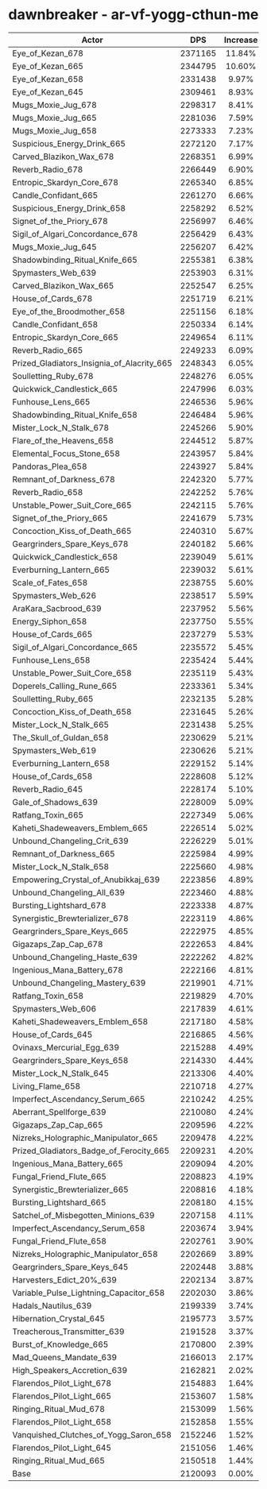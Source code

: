 # dawnbreaker - ar-vf-yogg-cthun-me
| Actor | DPS | Increase |
|---|:---:|:---:|
|Eye_of_Kezan_678|2371165|11.84%|
|Eye_of_Kezan_665|2344795|10.60%|
|Eye_of_Kezan_658|2331438|9.97%|
|Eye_of_Kezan_645|2309461|8.93%|
|Mugs_Moxie_Jug_678|2298317|8.41%|
|Mugs_Moxie_Jug_665|2281036|7.59%|
|Mugs_Moxie_Jug_658|2273333|7.23%|
|Suspicious_Energy_Drink_665|2272120|7.17%|
|Carved_Blazikon_Wax_678|2268351|6.99%|
|Reverb_Radio_678|2266449|6.90%|
|Entropic_Skardyn_Core_678|2265340|6.85%|
|Candle_Confidant_665|2261270|6.66%|
|Suspicious_Energy_Drink_658|2258292|6.52%|
|Signet_of_the_Priory_678|2256997|6.46%|
|Sigil_of_Algari_Concordance_678|2256429|6.43%|
|Mugs_Moxie_Jug_645|2256207|6.42%|
|Shadowbinding_Ritual_Knife_665|2255381|6.38%|
|Spymasters_Web_639|2253903|6.31%|
|Carved_Blazikon_Wax_665|2252547|6.25%|
|House_of_Cards_678|2251719|6.21%|
|Eye_of_the_Broodmother_658|2251156|6.18%|
|Candle_Confidant_658|2250334|6.14%|
|Entropic_Skardyn_Core_665|2249654|6.11%|
|Reverb_Radio_665|2249233|6.09%|
|Prized_Gladiators_Insignia_of_Alacrity_665|2248343|6.05%|
|Soulletting_Ruby_678|2248276|6.05%|
|Quickwick_Candlestick_665|2247996|6.03%|
|Funhouse_Lens_665|2246536|5.96%|
|Shadowbinding_Ritual_Knife_658|2246484|5.96%|
|Mister_Lock_N_Stalk_678|2245266|5.90%|
|Flare_of_the_Heavens_658|2244512|5.87%|
|Elemental_Focus_Stone_658|2243957|5.84%|
|Pandoras_Plea_658|2243927|5.84%|
|Remnant_of_Darkness_678|2242320|5.77%|
|Reverb_Radio_658|2242252|5.76%|
|Unstable_Power_Suit_Core_665|2242115|5.76%|
|Signet_of_the_Priory_665|2241679|5.73%|
|Concoction_Kiss_of_Death_665|2240310|5.67%|
|Geargrinders_Spare_Keys_678|2240182|5.66%|
|Quickwick_Candlestick_658|2239049|5.61%|
|Everburning_Lantern_665|2239032|5.61%|
|Scale_of_Fates_658|2238755|5.60%|
|Spymasters_Web_626|2238517|5.59%|
|AraKara_Sacbrood_639|2237952|5.56%|
|Energy_Siphon_658|2237750|5.55%|
|House_of_Cards_665|2237279|5.53%|
|Sigil_of_Algari_Concordance_665|2235572|5.45%|
|Funhouse_Lens_658|2235424|5.44%|
|Unstable_Power_Suit_Core_658|2235119|5.43%|
|Doperels_Calling_Rune_665|2233361|5.34%|
|Soulletting_Ruby_665|2232135|5.28%|
|Concoction_Kiss_of_Death_658|2231645|5.26%|
|Mister_Lock_N_Stalk_665|2231438|5.25%|
|The_Skull_of_Guldan_658|2230629|5.21%|
|Spymasters_Web_619|2230626|5.21%|
|Everburning_Lantern_658|2229152|5.14%|
|House_of_Cards_658|2228608|5.12%|
|Reverb_Radio_645|2228174|5.10%|
|Gale_of_Shadows_639|2228009|5.09%|
|Ratfang_Toxin_665|2227349|5.06%|
|Kaheti_Shadeweavers_Emblem_665|2226514|5.02%|
|Unbound_Changeling_Crit_639|2226229|5.01%|
|Remnant_of_Darkness_665|2225984|4.99%|
|Mister_Lock_N_Stalk_658|2225660|4.98%|
|Empowering_Crystal_of_Anubikkaj_639|2223856|4.89%|
|Unbound_Changeling_All_639|2223460|4.88%|
|Bursting_Lightshard_678|2223338|4.87%|
|Synergistic_Brewterializer_678|2223119|4.86%|
|Geargrinders_Spare_Keys_665|2222975|4.85%|
|Gigazaps_Zap_Cap_678|2222653|4.84%|
|Unbound_Changeling_Haste_639|2222262|4.82%|
|Ingenious_Mana_Battery_678|2222166|4.81%|
|Unbound_Changeling_Mastery_639|2219901|4.71%|
|Ratfang_Toxin_658|2219829|4.70%|
|Spymasters_Web_606|2217839|4.61%|
|Kaheti_Shadeweavers_Emblem_658|2217180|4.58%|
|House_of_Cards_645|2216865|4.56%|
|Ovinaxs_Mercurial_Egg_639|2215288|4.49%|
|Geargrinders_Spare_Keys_658|2214330|4.44%|
|Mister_Lock_N_Stalk_645|2213306|4.40%|
|Living_Flame_658|2210718|4.27%|
|Imperfect_Ascendancy_Serum_665|2210242|4.25%|
|Aberrant_Spellforge_639|2210080|4.24%|
|Gigazaps_Zap_Cap_665|2209596|4.22%|
|Nizreks_Holographic_Manipulator_665|2209478|4.22%|
|Prized_Gladiators_Badge_of_Ferocity_665|2209231|4.20%|
|Ingenious_Mana_Battery_665|2209094|4.20%|
|Fungal_Friend_Flute_665|2208823|4.19%|
|Synergistic_Brewterializer_665|2208816|4.18%|
|Bursting_Lightshard_665|2208180|4.15%|
|Satchel_of_Misbegotten_Minions_639|2207158|4.11%|
|Imperfect_Ascendancy_Serum_658|2203674|3.94%|
|Fungal_Friend_Flute_658|2202761|3.90%|
|Nizreks_Holographic_Manipulator_658|2202669|3.89%|
|Geargrinders_Spare_Keys_645|2202448|3.88%|
|Harvesters_Edict_20%_639|2202134|3.87%|
|Variable_Pulse_Lightning_Capacitor_658|2202030|3.86%|
|Hadals_Nautilus_639|2199339|3.74%|
|Hibernation_Crystal_645|2195773|3.57%|
|Treacherous_Transmitter_639|2191528|3.37%|
|Burst_of_Knowledge_665|2170800|2.39%|
|Mad_Queens_Mandate_639|2166013|2.17%|
|High_Speakers_Accretion_639|2162821|2.02%|
|Flarendos_Pilot_Light_678|2154883|1.64%|
|Flarendos_Pilot_Light_665|2153607|1.58%|
|Ringing_Ritual_Mud_678|2153099|1.56%|
|Flarendos_Pilot_Light_658|2152858|1.55%|
|Vanquished_Clutches_of_Yogg_Saron_658|2152246|1.52%|
|Flarendos_Pilot_Light_645|2151056|1.46%|
|Ringing_Ritual_Mud_665|2150518|1.44%|
|Base|2120093|0.00%|
